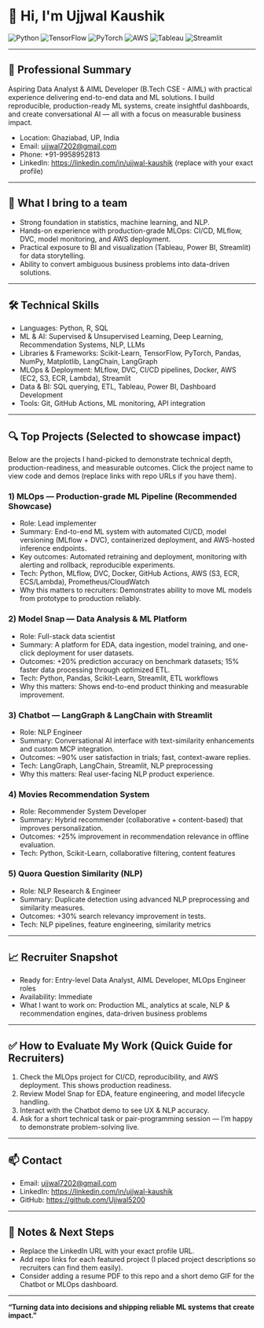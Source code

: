 # 👋 Hi, I'm Ujjwal Kaushik

![Python](https://img.shields.io/badge/Python-blue?logo=python) ![TensorFlow](https://img.shields.io/badge/TensorFlow-orange?logo=tensorflow) ![PyTorch](https://img.shields.io/badge/PyTorch-red?logo=pytorch) ![AWS](https://img.shields.io/badge/AWS-yellow?logo=amazon-aws) ![Tableau](https://img.shields.io/badge/Tableau-blue?logo=tableau) ![Streamlit](https://img.shields.io/badge/Streamlit-ff4b4b?logo=streamlit)

---

## 🚀 Professional Summary

Aspiring Data Analyst & AIML Developer (B.Tech CSE - AIML) with practical experience delivering end-to-end data and ML solutions. I build reproducible, production-ready ML systems, create insightful dashboards, and create conversational AI — all with a focus on measurable business impact.

- Location: Ghaziabad, UP, India
- Email: ujjwal7202@gmail.com
- Phone: +91-9958952813
- LinkedIn: https://linkedin.com/in/ujjwal-kaushik (replace with your exact profile)

---

## 🎯 What I bring to a team

- Strong foundation in statistics, machine learning, and NLP.
- Hands-on experience with production-grade MLOps: CI/CD, MLflow, DVC, model monitoring, and AWS deployment.
- Practical exposure to BI and visualization (Tableau, Power BI, Streamlit) for data storytelling.
- Ability to convert ambiguous business problems into data-driven solutions.

---

## 🛠️ Technical Skills

- Languages: Python, R, SQL
- ML & AI: Supervised & Unsupervised Learning, Deep Learning, Recommendation Systems, NLP, LLMs
- Libraries & Frameworks: Scikit-Learn, TensorFlow, PyTorch, Pandas, NumPy, Matplotlib, LangChain, LangGraph
- MLOps & Deployment: MLflow, DVC, CI/CD pipelines, Docker, AWS (EC2, S3, ECR, Lambda), Streamlit
- Data & BI: SQL querying, ETL, Tableau, Power BI, Dashboard Development
- Tools: Git, GitHub Actions, ML monitoring, API integration

---

## 🔍 Top Projects (Selected to showcase impact)

Below are the projects I hand-picked to demonstrate technical depth, production-readiness, and measurable outcomes. Click the project name to view code and demos (replace links with repo URLs if you have them).

### 1) MLOps — Production-grade ML Pipeline (Recommended Showcase)
- Role: Lead implementer
- Summary: End-to-end ML system with automated CI/CD, model versioning (MLflow + DVC), containerized deployment, and AWS-hosted inference endpoints.
- Key outcomes: Automated retraining and deployment, monitoring with alerting and rollback, reproducible experiments.
- Tech: Python, MLflow, DVC, Docker, GitHub Actions, AWS (S3, ECR, ECS/Lambda), Prometheus/CloudWatch
- Why this matters to recruiters: Demonstrates ability to move ML models from prototype to production reliably.

### 2) Model Snap — Data Analysis & ML Platform
- Role: Full-stack data scientist
- Summary: A platform for EDA, data ingestion, model training, and one-click deployment for user datasets.
- Outcomes: +20% prediction accuracy on benchmark datasets; 15% faster data processing through optimized ETL.
- Tech: Python, Pandas, Scikit-Learn, Streamlit, ETL workflows
- Why this matters: Shows end-to-end product thinking and measurable improvement.

### 3) Chatbot — LangGraph & LangChain with Streamlit
- Role: NLP Engineer
- Summary: Conversational AI interface with text-similarity enhancements and custom MCP integration.
- Outcomes: ~90% user satisfaction in trials; fast, context-aware replies.
- Tech: LangGraph, LangChain, Streamlit, NLP preprocessing
- Why this matters: Real user-facing NLP product experience.

### 4) Movies Recommendation System
- Role: Recommender System Developer
- Summary: Hybrid recommender (collaborative + content-based) that improves personalization.
- Outcomes: +25% improvement in recommendation relevance in offline evaluation.
- Tech: Python, Scikit-Learn, collaborative filtering, content features

### 5) Quora Question Similarity (NLP)
- Role: NLP Research & Engineer
- Summary: Duplicate detection using advanced NLP preprocessing and similarity measures.
- Outcomes: +30% search relevancy improvement in tests.
- Tech: NLP pipelines, feature engineering, similarity metrics

---

## 📈 Recruiter Snapshot

- Ready for: Entry-level Data Analyst, AIML Developer, MLOps Engineer roles
- Availability: Immediate
- What I want to work on: Production ML, analytics at scale, NLP & recommendation engines, data-driven business problems

---

## ✅ How to Evaluate My Work (Quick Guide for Recruiters)

1. Check the MLOps project for CI/CD, reproducibility, and AWS deployment. This shows production readiness.
2. Review Model Snap for EDA, feature engineering, and model lifecycle handling.
3. Interact with the Chatbot demo to see UX & NLP accuracy.
4. Ask for a short technical task or pair-programming session — I’m happy to demonstrate problem-solving live.

---

## 📫 Contact

- Email: [ujjwal7202@gmail.com](mailto:ujjwal7202@gmail.com)
- LinkedIn: https://linkedin.com/in/ujjwal-kaushik
- GitHub: https://github.com/Ujjwal5200

---

## 📌 Notes & Next Steps

- Replace the LinkedIn URL with your exact profile URL.
- Add repo links for each featured project (I placed project descriptions so recruiters can find them easily).
- Consider adding a resume PDF to this repo and a short demo GIF for the Chatbot or MLOps dashboard.

---

**“Turning data into decisions and shipping reliable ML systems that create impact.”**
